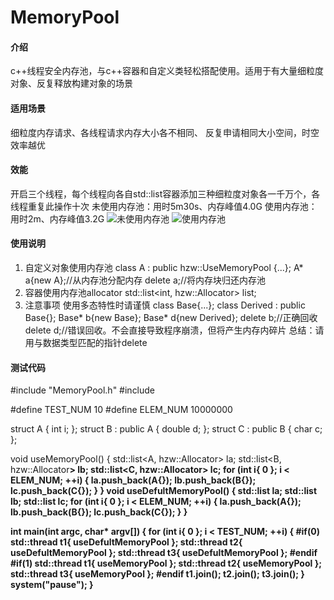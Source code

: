# MemoryPool

#### 介绍
c++线程安全内存池，与c++容器和自定义类轻松搭配使用。适用于有大量细粒度对象、反复释放构建对象的场景

#### 适用场景
细粒度内存请求、各线程请求内存大小各不相同、 反复申请相同大小空间，时空效率越优

#### 效能
开启三个线程，每个线程向各自std::list容器添加三种细粒度对象各一千万个，各线程重复此操作十次
未使用内存池：用时5m30s、内存峰值4.0G
使用内存池：用时2m、内存峰值3.2G
![未使用内存池](https://images.gitee.com/uploads/images/2019/0601/171139_e449845b_5038916.png "nouse.png")
![使用内存池](https://images.gitee.com/uploads/images/2019/0601/171837_c080b9a1_5038916.png "use.png")

#### 使用说明
1. 自定义对象使用内存池
    class A : public hzw::UseMemoryPool {...};
    A* a{new A};//从内存池分配内存
    delete a;//将内存块归还内存池
2. 容器使用内存池allocator
    std::list<int, hzw::Allocator<int>> list;
3. 注意事项
    使用多态特性时请谨慎
    class Base{...};
    class Derived : public Base{};
    Base* b{new Base};
    Base* d{new Derived};
    delete b;//正确回收
    delete d;//错误回收。不会直接导致程序崩溃，但将产生内存内碎片
    总结：请用与数据类型匹配的指针delete

#### 测试代码
#include "MemoryPool.h"
#include <list>

#define TEST_NUM 10
#define ELEM_NUM 10000000

struct A { int i; };
struct B : public A { double d; };
struct C : public B { char c; };

void useMemoryPool()
{
	std::list<A, hzw::Allocator<A>> la;
	std::list<B, hzw::Allocator<B>> lb;
	std::list<C, hzw::Allocator<C>> lc;
	for (int i{ 0 }; i < ELEM_NUM; ++i)
	{
		la.push_back(A{});
		lb.push_back(B{});
		lc.push_back(C{});
	}
}
void useDefultMemoryPool()
{
	std::list<A> la;
	std::list<B> lb;
	std::list<C> lc;
	for (int i{ 0 }; i < ELEM_NUM; ++i)
	{
		la.push_back(A{});
		lb.push_back(B{});
		lc.push_back(C{});
	}
}

int main(int argc, char* argv[])
{
	for (int i{ 0 }; i < TEST_NUM; ++i)
	{
#if(0)
		std::thread t1{ useDefultMemoryPool };
		std::thread t2{ useDefultMemoryPool };
		std::thread t3{ useDefultMemoryPool };
#endif
#if(1)
		std::thread t1{ useMemoryPool };
		std::thread t2{ useMemoryPool };
		std::thread t3{ useMemoryPool };
#endif
		t1.join();
		t2.join();
		t3.join();
	}
	system("pause");
}